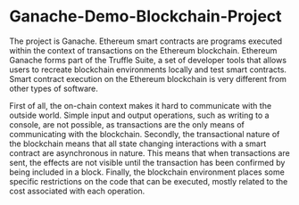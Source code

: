 # Ganache-Demo-Blockchain-Project

The project is Ganache. Ethereum smart contracts are programs executed within the context of transactions on the Ethereum blockchain. Ethereum Ganache forms part of the Truffle Suite, a set of developer tools that allows users to recreate blockchain environments locally and test smart contracts. Smart contract execution on the Ethereum blockchain is very different from other types of software. 

First of all, the on-chain context makes it hard to communicate with the outside world. Simple input and output operations, such as writing to a console, are not possible, as transactions are the only means of communicating with the blockchain. Secondly, the transactional nature of the blockchain means that all state changing interactions with a smart contract are asynchronous in nature. This means that when transactions are sent, the effects are not visible until the transaction has been confirmed by being included in a block. Finally, the blockchain environment places some specific restrictions on the code that can be executed, mostly related to the cost associated with each operation.
